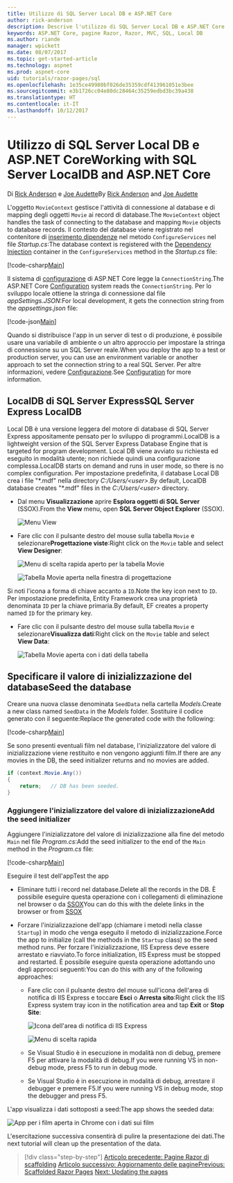 ```yaml
---
title: Utilizzo di SQL Server Local DB e ASP.NET Core
author: rick-anderson
description: Descrive l'utilizzo di SQL Server Local DB e ASP.NET Core.
keywords: ASP.NET Core, pagine Razor, Razor, MVC, SQL, Local DB
ms.author: riande
manager: wpickett
ms.date: 08/07/2017
ms.topic: get-started-article
ms.technology: aspnet
ms.prod: aspnet-core
uid: tutorials/razor-pages/sql
ms.openlocfilehash: 1e35ce49980bf026de35359cdf413961051e3bee
ms.sourcegitcommit: e3b1726cc04e80dc28464c35259edbd3bc39a438
ms.translationtype: HT
ms.contentlocale: it-IT
ms.lasthandoff: 10/12/2017
---
```

# <a name="working-with-sql-server-localdb-and-aspnet-core"></a><span data-ttu-id="cb5c4-104">Utilizzo di SQL Server Local DB e ASP.NET Core</span><span class="sxs-lookup"><span data-stu-id="cb5c4-104">Working with SQL Server LocalDB and ASP.NET Core</span></span>

<span data-ttu-id="cb5c4-105">Di [Rick Anderson](https://twitter.com/RickAndMSFT) e [Joe Audette](https://twitter.com/joeaudette)</span><span class="sxs-lookup"><span data-stu-id="cb5c4-105">By [Rick Anderson](https://twitter.com/RickAndMSFT) and [Joe Audette](https://twitter.com/joeaudette)</span></span> 

<span data-ttu-id="cb5c4-106">L'oggetto `MovieContext` gestisce l'attività di connessione al database e di mapping degli oggetti `Movie` ai record di database.</span><span class="sxs-lookup"><span data-stu-id="cb5c4-106">The `MovieContext` object handles the task of connecting to the database and mapping `Movie` objects to database records.</span></span> <span data-ttu-id="cb5c4-107">Il contesto del database viene registrato nel contenitore di [inserimento dipendenze](xref:fundamentals/dependency-injection) nel metodo `ConfigureServices` nel file *Startup.cs*:</span><span class="sxs-lookup"><span data-stu-id="cb5c4-107">The database context is registered with the [Dependency Injection](xref:fundamentals/dependency-injection) container in the `ConfigureServices` method in the *Startup.cs* file:</span></span>

[!code-csharp[Main](razor-pages-start/sample/RazorPagesMovie/Startup.cs?name=snippet_ConfigureServices&highlight=6-7)]

<span data-ttu-id="cb5c4-108">Il sistema di [configurazione](xref:fundamentals/configuration) di ASP.NET Core legge la `ConnectionString`.</span><span class="sxs-lookup"><span data-stu-id="cb5c4-108">The ASP.NET Core [Configuration](xref:fundamentals/configuration) system reads the `ConnectionString`.</span></span> <span data-ttu-id="cb5c4-109">Per lo sviluppo locale ottiene la stringa di connessione dal file *appSettings.JSON*:</span><span class="sxs-lookup"><span data-stu-id="cb5c4-109">For local development, it gets the connection string from the *appsettings.json* file:</span></span>

[!code-json[Main](razor-pages-start/sample/RazorPagesMovie/appsettings.json?highlight=2&range=8-10)]

<span data-ttu-id="cb5c4-110">Quando si distribuisce l'app in un server di test o di produzione, è possibile usare una variabile di ambiente o un altro approccio per impostare la stringa di connessione su un SQL Server reale.</span><span class="sxs-lookup"><span data-stu-id="cb5c4-110">When you deploy the app to a test or production server, you can use an environment variable or another approach to set the connection string to a real SQL Server.</span></span> <span data-ttu-id="cb5c4-111">Per altre informazioni, vedere [Configurazione](xref:fundamentals/configuration).</span><span class="sxs-lookup"><span data-stu-id="cb5c4-111">See [Configuration](xref:fundamentals/configuration) for more information.</span></span>

## <a name="sql-server-express-localdb"></a><span data-ttu-id="cb5c4-112">LocalDB di SQL Server Express</span><span class="sxs-lookup"><span data-stu-id="cb5c4-112">SQL Server Express LocalDB</span></span>

<span data-ttu-id="cb5c4-113">Local DB è una versione leggera del motore di database di SQL Server Express appositamente pensato per lo sviluppo di programmi.</span><span class="sxs-lookup"><span data-stu-id="cb5c4-113">LocalDB is a lightweight version of the SQL Server Express Database Engine that is targeted for program development.</span></span> <span data-ttu-id="cb5c4-114">Local DB viene avviato su richiesta ed eseguito in modalità utente; non richiede quindi una configurazione complessa.</span><span class="sxs-lookup"><span data-stu-id="cb5c4-114">LocalDB starts on demand and runs in user mode, so there is no complex configuration.</span></span> <span data-ttu-id="cb5c4-115">Per impostazione predefinita, il database Local DB crea i file "\*.mdf" nella directory *C:/Users/\<user\>*.</span><span class="sxs-lookup"><span data-stu-id="cb5c4-115">By default, LocalDB database creates "\*.mdf" files in the *C:/Users/\<user\>* directory.</span></span>

<a name="ssox"></a>
* <span data-ttu-id="cb5c4-116">Dal menu **Visualizzazione** aprire **Esplora oggetti di SQL Server** (SSOX).</span><span class="sxs-lookup"><span data-stu-id="cb5c4-116">From the **View** menu, open **SQL Server Object Explorer** (SSOX).</span></span>

  ![Menu View](sql/_static/ssox.png)

* <span data-ttu-id="cb5c4-118">Fare clic con il pulsante destro del mouse sulla tabella `Movie` e selezionare**Progettazione viste**:</span><span class="sxs-lookup"><span data-stu-id="cb5c4-118">Right click on the `Movie` table and select **View Designer**:</span></span>

  ![Menu di scelta rapida aperto per la tabella Movie](sql/_static/design.png)

  ![Tabella Movie aperta nella finestra di progettazione](sql/_static/dv.png)

<span data-ttu-id="cb5c4-121">Si noti l'icona a forma di chiave accanto a `ID`.</span><span class="sxs-lookup"><span data-stu-id="cb5c4-121">Note the key icon next to `ID`.</span></span> <span data-ttu-id="cb5c4-122">Per impostazione predefinita, Entity Framework crea una proprietà denominata `ID` per la chiave primaria.</span><span class="sxs-lookup"><span data-stu-id="cb5c4-122">By default, EF creates a property named `ID` for the primary key.</span></span>

* <span data-ttu-id="cb5c4-123">Fare clic con il pulsante destro del mouse sulla tabella `Movie` e selezionare**Visualizza dati**:</span><span class="sxs-lookup"><span data-stu-id="cb5c4-123">Right click on the `Movie` table and select **View Data**:</span></span>

  ![Tabella Movie aperta con i dati della tabella](sql/_static/vd22.png)

## <a name="seed-the-database"></a><span data-ttu-id="cb5c4-125">Specificare il valore di inizializzazione del database</span><span class="sxs-lookup"><span data-stu-id="cb5c4-125">Seed the database</span></span>

<span data-ttu-id="cb5c4-126">Creare una nuova classe denominata `SeedData` nella cartella *Models*.</span><span class="sxs-lookup"><span data-stu-id="cb5c4-126">Create a new class named `SeedData` in the *Models* folder.</span></span> <span data-ttu-id="cb5c4-127">Sostituire il codice generato con il seguente:</span><span class="sxs-lookup"><span data-stu-id="cb5c4-127">Replace the generated code with the following:</span></span>

[!code-csharp[Main](razor-pages-start/sample/RazorPagesMovie/Models/SeedData.cs?name=snippet_1)]

<span data-ttu-id="cb5c4-128">Se sono presenti eventuali film nel database, l'inizializzatore del valore di inizializzazione viene restituito e non vengono aggiunti film.</span><span class="sxs-lookup"><span data-stu-id="cb5c4-128">If there are any movies in the DB, the seed initializer returns and no movies are added.</span></span>

```csharp
if (context.Movie.Any())
{
    return;   // DB has been seeded.
}
```
<a name="si"></a>
### <a name="add-the-seed-initializer"></a><span data-ttu-id="cb5c4-129">Aggiungere l'inizializzatore del valore di inizializzazione</span><span class="sxs-lookup"><span data-stu-id="cb5c4-129">Add the seed initializer</span></span>

<span data-ttu-id="cb5c4-130">Aggiungere l'inizializzatore del valore di inizializzazione alla fine del metodo `Main` nel file *Program.cs*:</span><span class="sxs-lookup"><span data-stu-id="cb5c4-130">Add the seed initializer to the end of the `Main` method in the *Program.cs* file:</span></span>

[!code-csharp[Main](razor-pages-start/sample/RazorPagesMovie/Program.cs)]

<span data-ttu-id="cb5c4-131">Eseguire il test dell'app</span><span class="sxs-lookup"><span data-stu-id="cb5c4-131">Test the app</span></span>

* <span data-ttu-id="cb5c4-132">Eliminare tutti i record nel database.</span><span class="sxs-lookup"><span data-stu-id="cb5c4-132">Delete all the records in the DB.</span></span> <span data-ttu-id="cb5c4-133">È possibile eseguire questa operazione con i collegamenti di eliminazione nel browser o da [SSOX](xref:tutorials/razor-pages/new-field#ssox)</span><span class="sxs-lookup"><span data-stu-id="cb5c4-133">You can do this with the delete links in the browser or from [SSOX](xref:tutorials/razor-pages/new-field#ssox)</span></span>
* <span data-ttu-id="cb5c4-134">Forzare l'inizializzazione dell'app (chiamare i metodi nella classe `Startup`) in modo che venga eseguito il metodo di inizializzazione.</span><span class="sxs-lookup"><span data-stu-id="cb5c4-134">Force the app to initialize (call the methods in the `Startup` class) so the seed method runs.</span></span> <span data-ttu-id="cb5c4-135">Per forzare l'inizializzazione, IIS Express deve essere arrestato e riavviato.</span><span class="sxs-lookup"><span data-stu-id="cb5c4-135">To force initialization, IIS Express must be stopped and restarted.</span></span> <span data-ttu-id="cb5c4-136">È possibile eseguire questa operazione adottando uno degli approcci seguenti:</span><span class="sxs-lookup"><span data-stu-id="cb5c4-136">You can do this with any of the following approaches:</span></span>

  * <span data-ttu-id="cb5c4-137">Fare clic con il pulsante destro del mouse sull'icona dell'area di notifica di IIS Express e toccare **Esci** o **Arresta sito**:</span><span class="sxs-lookup"><span data-stu-id="cb5c4-137">Right click the IIS Express system tray icon in the notification area and tap **Exit** or **Stop Site**:</span></span>

    ![Icona dell'area di notifica di IIS Express](../first-mvc-app/working-with-sql/_static/iisExIcon.png)

    ![Menu di scelta rapida](sql/_static/stopIIS.png)

   * <span data-ttu-id="cb5c4-140">Se Visual Studio è in esecuzione in modalità non di debug, premere F5 per attivare la modalità di debug.</span><span class="sxs-lookup"><span data-stu-id="cb5c4-140">If you were running VS in non-debug mode, press F5 to run in debug mode.</span></span>
   * <span data-ttu-id="cb5c4-141">Se Visual Studio è in esecuzione in modalità di debug, arrestare il debugger e premere F5.</span><span class="sxs-lookup"><span data-stu-id="cb5c4-141">If you were running VS in debug mode, stop the debugger and press F5.</span></span>
   
<span data-ttu-id="cb5c4-142">L'app visualizza i dati sottoposti a seed:</span><span class="sxs-lookup"><span data-stu-id="cb5c4-142">The app shows the seeded data:</span></span>

![App per i film aperta in Chrome con i dati sui film](sql/_static/m55.png)

<span data-ttu-id="cb5c4-144">L'esercitazione successiva consentirà di pulire la presentazione dei dati.</span><span class="sxs-lookup"><span data-stu-id="cb5c4-144">The next tutorial will clean up the presentation of the data.</span></span>

>[!div class="step-by-step"]
<span data-ttu-id="cb5c4-145">[Articolo precedente: Pagine Razor di scaffolding](xref:tutorials/razor-pages/page)
[Articolo successivo: Aggiornamento delle pagine](xref:tutorials/razor-pages/da1)</span><span class="sxs-lookup"><span data-stu-id="cb5c4-145">[Previous: Scaffolded Razor Pages](xref:tutorials/razor-pages/page)
[Next: Updating the pages](xref:tutorials/razor-pages/da1)</span></span>
